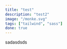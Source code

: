 ```yaml
---
title: "test"
description: "test2"
image: "/monke.svg"
tags: ["tailwind", "sass"]
done: true
---
```


sadasdsds
